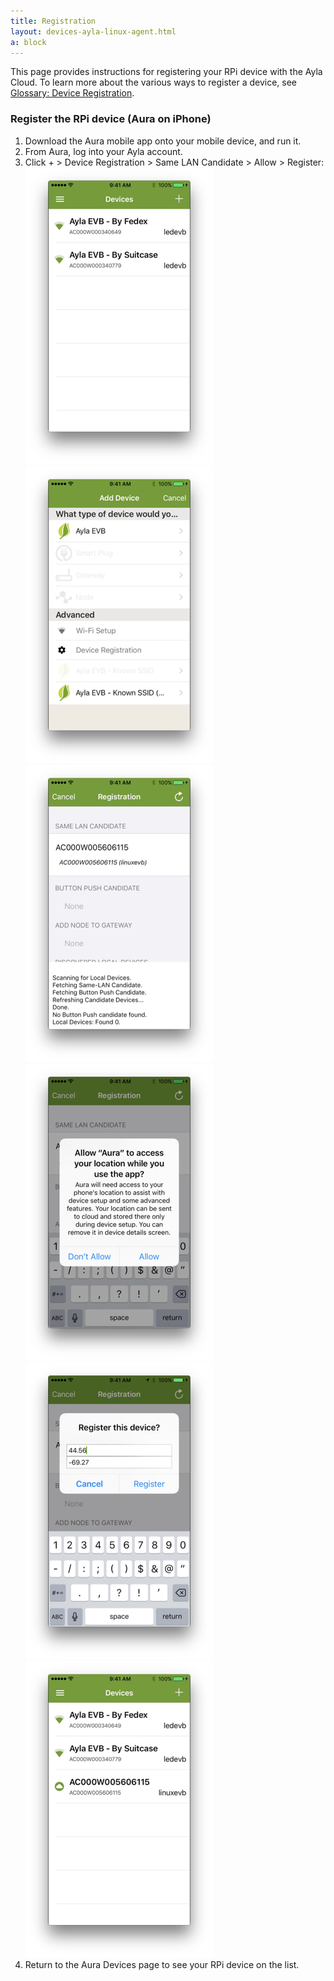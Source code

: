```yaml
---
title: Registration
layout: devices-ayla-linux-agent.html
a: block
---
```


This page provides instructions for registering your RPi device with the Ayla Cloud. To learn more about the various ways to register a device, see [Glossary: Device Registration](/glossary/device-registration).

### Register the RPi device (Aura on iPhone)

<ol>
<li>Download the Aura mobile app onto your mobile device, and run it.</li>

<li>From Aura, log into your Ayla account.</li>

<li>Click + > Device Registration > Same LAN Candidate > Allow > Register:
<div class="row">
<div class="col-lg-4 col-md-6 col-sm-12">
<img class="img-fluid" src="aura-001.jpg">
</div>
<div class="col-lg-4 col-md-6 col-sm-12">
<img class="img-fluid" src="aura-002.jpg">
</div>
<div class="col-lg-4 col-md-6 col-sm-12">
<img class="img-fluid" src="aura-003.jpg">
</div>

<div class="col-lg-4 col-md-6 col-sm-12">
<img class="img-fluid" src="aura-004.jpg">
</div>
<div class="col-lg-4 col-md-6 col-sm-12">
<img class="img-fluid" src="aura-005.jpg">
</div>
<div class="col-lg-4 col-md-6 col-sm-12">
<img class="img-fluid" src="aura-006.jpg">
</div>
</div>
</li>

<li>Return to the Aura Devices page to see your RPi device on the list.</li>
</ol>

